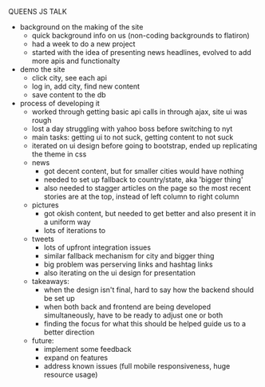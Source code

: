 QUEENS JS TALK

  - background on the making of the site
    - quick background info on us (non-coding backgrounds to flatiron)
    - had a week to do a new project
    - started with the idea of presenting news headlines, evolved to add more apis and functionalty
  - demo the site
    - click city, see each api
    - log in, add city, find new content
    - save content to the db
  - process of developing it
    - worked through getting basic api calls in through ajax, site ui was rough
    - lost a day struggling with yahoo boss before switching to nyt
    - main tasks: getting ui to not suck, getting content to not suck
    - iterated on ui design before going to bootstrap, ended up replicating the theme in css
    - news
      - got decent content, but for smaller cities would have nothing
      - needed to set up fallback to country/state, aka 'bigger thing'
      - also needed to stagger articles on the page so the most recent stories are at the top, instead of left column to right column
    - pictures
      - got okish content, but needed to get better and also present it in a uniform way
      - lots of iterations to 
    - tweets
      - lots of upfront integration issues
      - similar fallback mechanism for city and bigger thing
      - big problem was perserving links and hashtag links
      - also iterating on the ui design for presentation
    - takeaways:
      - when the design isn't final, hard to say how the backend should be set up
      - when both back and frontend are being developed simultaneously, have to be ready to adjust one or both 
      - finding the focus for what this should be helped guide us to a better direction
    - future:
      - implement some feedback
      - expand on features
      - address known issues (full mobile responsiveness, huge resource usage)

